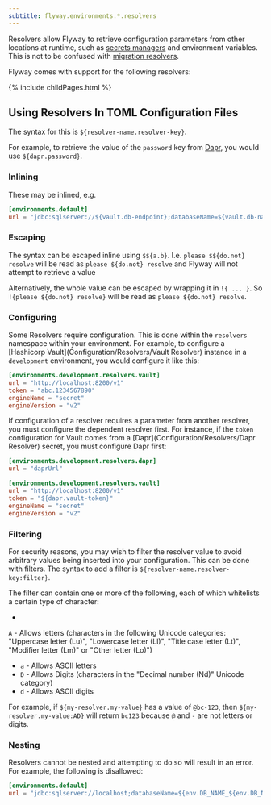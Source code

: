 ```yaml
---
subtitle: flyway.environments.*.resolvers
---
```


Resolvers allow Flyway to retrieve configuration parameters from other locations at runtime, such as [secrets managers](https://documentation.red-gate.com/flyway/flyway-concepts/secrets-management) and environment variables.
This is not to be confused with [migration resolvers](<Configuration/Flyway Namespace/Flyway Migration Resolvers Setting>).

Flyway comes with support for the following resolvers:
<div id="children">
{% include childPages.html %}
</div>

## Using Resolvers In TOML Configuration Files

The syntax for this is `${resolver-name.resolver-key}`.

For example, to retrieve the value of the `password` key from [Dapr](<Configuration/Environments Namespace/Environment Resolvers Namespace/Dapr Resolver>), you would use `${dapr.password}`.

### Inlining

These may be inlined, e.g.

```toml
[environments.default]
url = "jdbc:sqlserver://${vault.db-endpoint};databaseName=${vault.db-name}"
```

### Escaping

The syntax can be escaped inline using `$${a.b}`.
I.e. `please $${do.not} resolve` will be read as
`please ${do.not} resolve` and Flyway will not attempt to retrieve a value

Alternatively, the whole value can be escaped by wrapping it in `!{ ... }`.
So `!{please ${do.not} resolve}` will be read as `please ${do.not} resolve`.

### Configuring

Some Resolvers require configuration. This is done within the
`resolvers` namespace within your environment. For
example, to configure a [Hashicorp Vault](Configuration/Resolvers/Vault Resolver) instance in a
`development` environment, you would configure it like this:

```toml
[environments.development.resolvers.vault]
url = "http://localhost:8200/v1"
token = "abc.1234567890"
engineName = "secret"
engineVersion = "v2"
```

If configuration of a resolver requires a parameter from another resolver, you must configure the dependent resolver first.
For instance, if the
`token` configuration for Vault comes from a [Dapr](Configuration/Resolvers/Dapr Resolver) secret, you must configure Dapr first:

```toml
[environments.development.resolvers.dapr]
url = "daprUrl"

[environments.development.resolvers.vault]
url = "http://localhost:8200/v1"
token = "${dapr.vault-token}"
engineName = "secret"
engineVersion = "v2"
```

### Filtering

For security reasons, you may wish to filter the resolver value to avoid arbitrary values being inserted into your configuration.
This can be done with filters. The syntax to add a filter is `${resolver-name.resolver-key:filter}`.

The filter can contain one or more of the following, each of which whitelists a certain type of character:

-

`A` - Allows letters (characters in the following Unicode categories: "Uppercase letter (Lu)", "Lowercase letter (Ll)", "Title case letter (Lt)", "Modifier letter (Lm)" or "Other letter (Lo)")

- `a` - Allows ASCII letters
- `D` - Allows Digits (characters in the "Decimal number (Nd)" Unicode category)
- `d` - Allows ASCII digits

For example, if `${my-resolver.my-value}` has a value of `@bc-123`, then `${my-resolver.my-value:AD}` will return
`bc123` because `@` and `-` are not letters or digits.

### Nesting

Resolvers cannot be nested and attempting to do so will result in an error. For example, the following is disallowed:

```toml
[environments.default]
url = "jdbc:sqlserver://localhost;databaseName=${env.DB_NAME_${env.DB_NAME_ENV_SUFFIX}}"
```